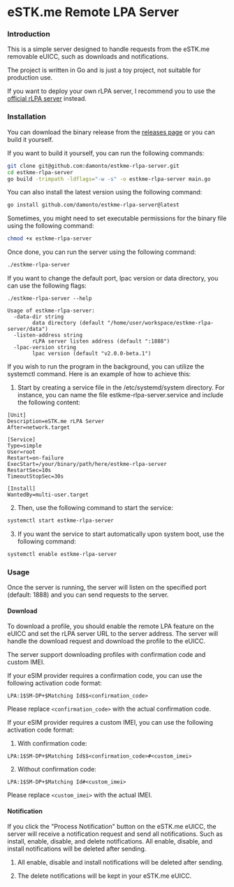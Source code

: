 # eSTK.me Remote LPA Server

### Introduction

This is a simple server designed to handle requests from the eSTK.me removable eUICC, such as downloads and notifications.

The project is written in Go and is just a toy project, not suitable for production use.

If you want to deploy your own rLPA server, I recommend you to use the [official rLPA server](https://github.com/estkme-group/lpac/blob/main/src/rlpa-server.php) instead.

### Installation

You can download the binary release from the [releases page](https://github.com/damonto/estkme-rlpa-server/releases) or you can build it yourself.

If you want to build it yourself, you can run the following commands:
```bash
git clone git@github.com:damonto/estkme-rlpa-server.git
cd estkme-rlpa-server
go build -trimpath -ldflags="-w -s" -o estkme-rlpa-server main.go
```

You can also install the latest version using the following command:

```bash
go install github.com/damonto/estkme-rlpa-server@latest
```

Sometimes, you might need to set executable permissions for the binary file using the following command:

```bash
chmod +x estkme-rlpa-server
```

Once done, you can run the server using the following command:

```bash
./estkme-rlpa-server
```

If you want to change the default port, lpac version or data directory, you can use the following flags:

```plaintext
./estkme-rlpa-server --help

Usage of estkme-rlpa-server:
  -data-dir string
        data directory (default "/home/user/workspace/estkme-rlpa-server/data")
  -listen-address string
        rLPA server listen address (default ":1888")
  -lpac-version string
        lpac version (default "v2.0.0-beta.1")
```

If you wish to run the program in the background, you can utilize the systemctl command. Here is an example of how to achieve this:

1. Start by creating a service file in the /etc/systemd/system directory. For instance, you can name the file estkme-rlpa-server.service and include the following content:

```plaintext
[Unit]
Description=eSTK.me rLPA Server
After=network.target

[Service]
Type=simple
User=root
Restart=on-failure
ExecStart=/your/binary/path/here/estkme-rlpa-server
RestartSec=10s
TimeoutStopSec=30s

[Install]
WantedBy=multi-user.target
```
2. Then, use the following command to start the service:

```bash
systemctl start estkme-rlpa-server
```

3. If you want the service to start automatically upon system boot, use the following command:

```bash
systemctl enable estkme-rlpa-server
```

### Usage

Once the server is running, the server will listen on the specified port (default: 1888) and you can send requests to the server.

#### Download

To download a profile, you should enable the remote LPA feature on the eUICC and set the rLPA server URL to the server address. The server will handle the download request and download the profile to the eUICC.

The server support downloading profiles with confirmation code and custom IMEI.

If your eSIM provider requires a confirmation code, you can use the following activation code format:

```plaintext
LPA:1$SM-DP+$Matching Id$$<confirmation_code>
```

Please replace `<confirmation_code>` with the actual confirmation code.

If your eSIM provider requires a custom IMEI, you can use the following activation code format:

1. With confirmation code:
```plaintext
LPA:1$SM-DP+$Matching Id$$<confirmation_code>#<custom_imei>
```

2. Without confirmation code:
```plaintext
LPA:1$SM-DP+$Matching Id#<custom_imei>
```

Please replace `<custom_imei>` with the actual IMEI.

#### Notification

If you click the "Process Notification" button on the eSTK.me eUICC, the server will receive a notification request and send all notifications. Such as install, enable, disable, and delete notifications. All enable, disable, and install notifications will be deleted after sending.


1. All enable, disable and install notifications will be deleted after sending.

2. The delete notifications will be kept in your eSTK.me eUICC.
